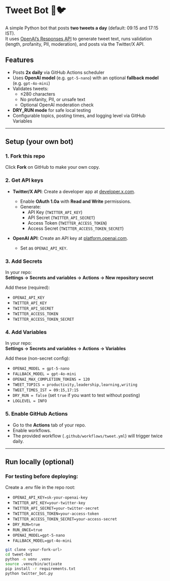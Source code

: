 # Tweet Bot 🤖🐦

A simple Python bot that posts **two tweets a day** (default: 09:15 and 17:15 IST).  
It uses [OpenAI’s Responses API](https://platform.openai.com/docs/guides/responses) to generate tweet text, runs validation (length, profanity, PII, moderation), and posts via the Twitter/X API.

## Features
- Posts **2x daily** via GitHub Actions scheduler  
- Uses **OpenAI model** (e.g. `gpt-5-nano`) with an optional **fallback model** (e.g. `gpt-4o-mini`)  
- Validates tweets:  
  - ≤280 characters  
  - No profanity, PII, or unsafe text  
  - Optional OpenAI moderation check  
- **DRY_RUN mode** for safe local testing  
- Configurable topics, posting times, and logging level via GitHub Variables  

---

## Setup (your own bot)

### 1. Fork this repo
Click **Fork** on GitHub to make your own copy.

### 2. Get API keys
- **Twitter/X API**: Create a developer app at [developer.x.com](https://developer.x.com/).  
  - Enable **OAuth 1.0a** with **Read and Write** permissions.  
  - Generate:
    - API Key (`TWITTER_API_KEY`)  
    - API Secret (`TWITTER_API_SECRET`)  
    - Access Token (`TWITTER_ACCESS_TOKEN`)  
    - Access Secret (`TWITTER_ACCESS_TOKEN_SECRET`)  

- **OpenAI API**: Create an API key at [platform.openai.com](https://platform.openai.com/api-keys).  
  - Set as `OPENAI_API_KEY`.  

### 3. Add Secrets
In your repo:  
**Settings → Secrets and variables → Actions → New repository secret**

Add these (required):  
- `OPENAI_API_KEY`  
- `TWITTER_API_KEY`  
- `TWITTER_API_SECRET`  
- `TWITTER_ACCESS_TOKEN`  
- `TWITTER_ACCESS_TOKEN_SECRET`  

### 4. Add Variables
In your repo:  
**Settings → Secrets and variables → Actions → Variables**

Add these (non-secret config):  
- `OPENAI_MODEL = gpt-5-nano`  
- `FALLBACK_MODEL = gpt-4o-mini`  
- `OPENAI_MAX_COMPLETION_TOKENS = 120`  
- `TWEET_TOPICS = productivity,leadership,learning,writing`  
- `TWEET_TIMES_IST = 09:15,17:15`  
- `DRY_RUN = false` (set `true` if you want to test without posting)  
- `LOGLEVEL = INFO`  

### 5. Enable GitHub Actions
- Go to the **Actions** tab of your repo.  
- Enable workflows.  
- The provided workflow (`.github/workflows/tweet.yml`) will trigger twice daily.  

---

## Run locally (optional)
### For testing before deploying:
Create a .env file in the repo root:
- `OPENAI_API_KEY=sk-your-openai-key` 
- `TWITTER_API_KEY=your-twitter-key` 
- `TWITTER_API_SECRET=your-twitter-secret` 
- `TWITTER_ACCESS_TOKEN=your-access-token`
- `TWITTER_ACCESS_TOKEN_SECRET=your-access-secret`
- `DRY_RUN=true`
- `RUN_ONCE=true`
- `OPENAI_MODEL=gpt-5-nano`
- `FALLBACK_MODEL=gpt-4o-mini`


```bash
git clone <your-fork-url>
cd tweet-bot
python -m venv .venv
source .venv/bin/activate
pip install -r requirements.txt
python twitter_bot.py
